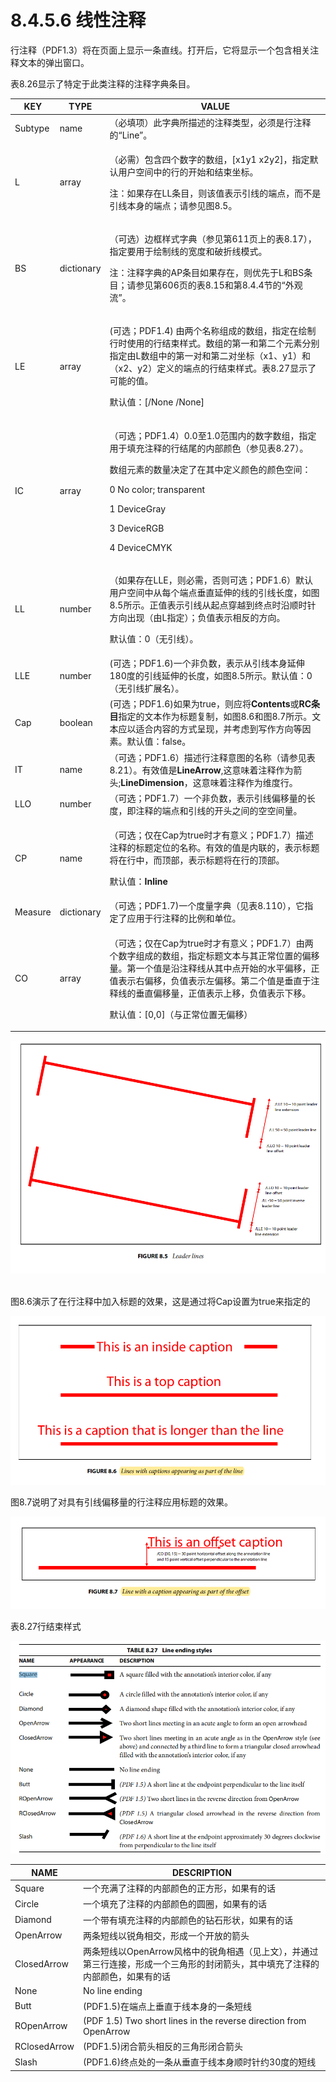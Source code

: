 # 8.4.5.6 线性注释

行注释（PDF1.3）将在页面上显示一条直线。打开后，它将显示一个包含相关注释文本的弹出窗口。

表8.26显示了特定于此类注释的注释字典条目。

| KEY     | TYPE       | VALUE                                                                                                                                                                                |
| ------- | ---------- | ------------------------------------------------------------------------------------------------------------------------------------------------------------------------------------ |
| Subtype | name       | （必填项）此字典所描述的注释类型，必须是行注释的“Line”。                                                                                                                                                      |
| L       | array      | <p>（必需）包含四个数字的数组，[x1y1 x2y2]，指定默认用户空间中的行的开始和结束坐标。</p><p>注：如果存在LL条目，则该值表示引线的端点，而不是引线本身的端点；请参见图8.5。</p>                                                                                |
| BS      | dictionary | <p>（可选）边框样式字典（参见第611页上的表8.17），指定要用于绘制线的宽度和破折线模式。</p><p>注：注释字典的AP条目如果存在，则优先于L和BS条目；请参见第606页的表8.15和第8.4.4节的“外观流”。</p>                                                                  |
| LE      | array      | <p>(可选；PDF1.4) 由两个名称组成的数组，指定在绘制行时使用的行结束样式。数组的第一和第二个元素分别指定由L数组中的第一对和第二对坐标（x1、y1）和（x2、y2）定义的端点的行结束样式。表8.27显示了可能的值。</p><p>默认值：[/None /None]</p>                                         |
| IC      | array      | <p>（可选；PDF1.4）0.0至1.0范围内的数字数组，指定用于填充注释的行结尾的内部颜色（参见表8.27）。</p><p>数组元素的数量决定了在其中定义颜色的颜色空间：</p><p>0 No color; transparent </p><p>1 DeviceGray </p><p>3 DeviceRGB </p><p>4 DeviceCMYK</p> |
| LL      | number     | <p>（如果存在LLE，则必需，否则可选；PDF1.6）默认用户空间中从每个端点垂直延伸的线的引线长度，如图8.5所示。正值表示引线从起点穿越到终点时沿顺时针方向出现（由L指定）；负值表示相反的方向。</p><p>默认值：0（无引线）。</p>                                                           |
| LLE     | number     | (可选；PDF1.6)一个非负数，表示从引线本身延伸180度的引线延伸的长度，如图8.5所示。默认值：0（无引线扩展名）。                                                                                                                        |
| Cap     | boolean    | (可选；PDF1.6)如果为true，则应将**Contents**或**RC条目**指定的文本作为标题复制，如图8.6和图8.7所示。文本应以适合内容的方式呈现，并考虑到写作方向等因素。默认值：false。                                                                             |
| IT      | name       | （可选；PDF1.6）描述行注释意图的名称（请参见表8.21）。有效值是**LineArrow**,这意味着注释作为箭头;**LineDimension**，这意味着注释作为维度行。                                                                                          |
| LLO     | number     | （可选；PDF1.7）一个非负数，表示引线偏移量的长度，即注释的端点和引线的开头之间的空空间量。                                                                                                                                     |
| CP      | name       | <p>（可选；仅在Cap为true时才有意义；PDF1.7）描述注释的标题定位的名称。有效的值是内联的，表示标题将在行中，而顶部，表示标题将在行的顶部。</p><p>默认值：<strong>Inline</strong></p>                                                                   |
| Measure | dictionary | （可选；PDF1.7)一个度量字典（见表8.110），它指定了应用于行注释的比例和单位。                                                                                                                                         |
| CO      | array      | <p>（可选；仅在Cap为true时才有意义；PDF1.7）由两个数字组成的数组，指定标题文本与其正常位置的偏移量。第一个值是沿注释线从其中点开始的水平偏移，正值表示右偏移，负值表示左偏移。第二个值是垂直于注释线的垂直偏移量，正值表示上移，负值表示下移。</p><p>默认值：[0,0]（与正常位置无偏移）</p>                        |

![](<../../../.gitbook/assets/image (12).png>)

\
图8.6演示了在行注释中加入标题的效果，这是通过将Cap设置为true来指定的

![标题作为行的一部分出现的行](<../../../.gitbook/assets/image (13).png>)

图8.7说明了对具有引线偏移量的行注释应用标题的效果。

![带有标题的行作为偏移量的一部分](<../../../.gitbook/assets/image (14).png>)

表8.27行结束样式

![](<../../../.gitbook/assets/image (20).png>)

| NAME         | DESCRIPTION                                                          |
| ------------ | -------------------------------------------------------------------- |
| Square       | 一个充满了注释的内部颜色的正方形，如果有的话                                               |
| Circle       | 一个填充了注释的内部颜色的圆圈，如果有的话                                                |
| Diamond      | 一个带有填充注释的内部颜色的钻石形状，如果有的话                                             |
| OpenArrow    | 两条短线以锐角相交，形成一个开放的箭头                                                  |
| ClosedArrow  | 两条短线以OpenArrow风格中的锐角相遇（见上文），并通过第三行连接，形成一个三角形的封闭箭头，其中填充了注释的内部颜色，如果有的话 |
| None         | No line ending                                                       |
| Butt         | (PDF1.5)在端点上垂直于线本身的一条短线                                              |
| ROpenArrow   | (PDF 1.5) Two short lines in the reverse direction from OpenArrow    |
| RClosedArrow | (PDF1.5)闭合箭头相反的三角形闭合箭头                                               |
| Slash        | (PDF1.6)终点处的一条从垂直于线本身顺时针约30度的短线                                      |
